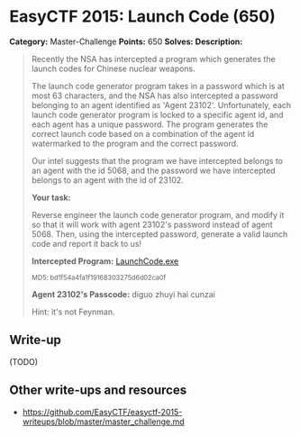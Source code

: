 # EasyCTF 2015: Launch Code (650)

**Category:** Master-Challenge
**Points:** 650
**Solves:** 
**Description:**

> Recently the NSA has intercepted a program which generates the launch codes for Chinese nuclear weapons.
> 
> 
> The launch code generator program takes in a password which is at most 63 characters, and the NSA has also intercepted a password belonging to an agent identified as 'Agent 23102'. Unfortunately, each launch code generator program is locked to a specific agent id, and each agent has a unique password. The program generates the correct launch code based on a combination of the agent id watermarked to the program and the correct password.
> 
> 
> Our intel suggests that the program we have intercepted belongs to an agent with the id 5068, and the password we have intercepted belongs to an agent with the id of 23102.
> 
> 
> **Your task:**
> 
> Reverse engineer the launch code generator program, and modify it so that it will work with agent 23102's password instead of agent 5068. Then, using the intercepted password, generate a valid launch code and report it back to us!
> 
> 
> **Intercepted Program:** [LaunchCode.exe](https://github.com/EasyCTF/easyctf-2015-writeups/files/LaunchCode.exe)
> 
> 
> <small>MD5: bd1f54a4fa1f19168303275d6d02ca0f</small>
> 
> 
> **Agent 23102&#39;s Passcode:** diguo zhuyi hai cunzai
> 
> 
> Hint: it's not Feynman.


## Write-up

(TODO)

## Other write-ups and resources

* <https://github.com/EasyCTF/easyctf-2015-writeups/blob/master/master_challenge.md>
